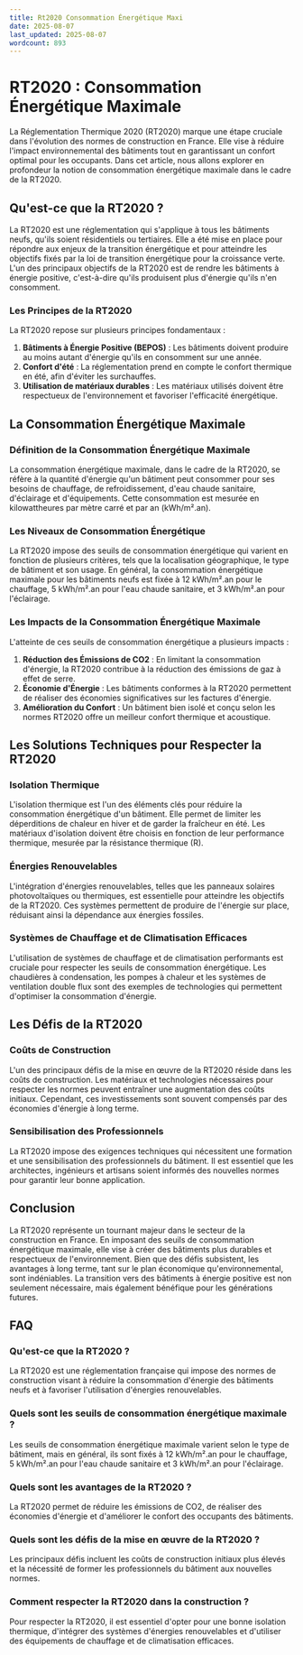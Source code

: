 ```yaml
---
title: Rt2020 Consommation Énergétique Maxi
date: 2025-08-07
last_updated: 2025-08-07
wordcount: 893
---
```


# RT2020 : Consommation Énergétique Maximale

La Réglementation Thermique 2020 (RT2020) marque une étape cruciale dans l'évolution des normes de construction en France. Elle vise à réduire l'impact environnemental des bâtiments tout en garantissant un confort optimal pour les occupants. Dans cet article, nous allons explorer en profondeur la notion de consommation énergétique maximale dans le cadre de la RT2020.

## Qu'est-ce que la RT2020 ?

La RT2020 est une réglementation qui s'applique à tous les bâtiments neufs, qu'ils soient résidentiels ou tertiaires. Elle a été mise en place pour répondre aux enjeux de la transition énergétique et pour atteindre les objectifs fixés par la loi de transition énergétique pour la croissance verte. L'un des principaux objectifs de la RT2020 est de rendre les bâtiments à énergie positive, c'est-à-dire qu'ils produisent plus d'énergie qu'ils n'en consomment.

### Les Principes de la RT2020

La RT2020 repose sur plusieurs principes fondamentaux :

1. **Bâtiments à Énergie Positive (BEPOS)** : Les bâtiments doivent produire au moins autant d'énergie qu'ils en consomment sur une année.
2. **Confort d'été** : La réglementation prend en compte le confort thermique en été, afin d'éviter les surchauffes.
3. **Utilisation de matériaux durables** : Les matériaux utilisés doivent être respectueux de l'environnement et favoriser l'efficacité énergétique.

## La Consommation Énergétique Maximale

### Définition de la Consommation Énergétique Maximale

La consommation énergétique maximale, dans le cadre de la RT2020, se réfère à la quantité d'énergie qu'un bâtiment peut consommer pour ses besoins de chauffage, de refroidissement, d'eau chaude sanitaire, d'éclairage et d'équipements. Cette consommation est mesurée en kilowattheures par mètre carré et par an (kWh/m².an).

### Les Niveaux de Consommation Énergétique

La RT2020 impose des seuils de consommation énergétique qui varient en fonction de plusieurs critères, tels que la localisation géographique, le type de bâtiment et son usage. En général, la consommation énergétique maximale pour les bâtiments neufs est fixée à 12 kWh/m².an pour le chauffage, 5 kWh/m².an pour l'eau chaude sanitaire, et 3 kWh/m².an pour l'éclairage.

### Les Impacts de la Consommation Énergétique Maximale

L'atteinte de ces seuils de consommation énergétique a plusieurs impacts :

1. **Réduction des Émissions de CO2** : En limitant la consommation d'énergie, la RT2020 contribue à la réduction des émissions de gaz à effet de serre.
2. **Économie d'Énergie** : Les bâtiments conformes à la RT2020 permettent de réaliser des économies significatives sur les factures d'énergie.
3. **Amélioration du Confort** : Un bâtiment bien isolé et conçu selon les normes RT2020 offre un meilleur confort thermique et acoustique.

## Les Solutions Techniques pour Respecter la RT2020

### Isolation Thermique

L'isolation thermique est l'un des éléments clés pour réduire la consommation énergétique d'un bâtiment. Elle permet de limiter les déperditions de chaleur en hiver et de garder la fraîcheur en été. Les matériaux d'isolation doivent être choisis en fonction de leur performance thermique, mesurée par la résistance thermique (R).

### Énergies Renouvelables

L'intégration d'énergies renouvelables, telles que les panneaux solaires photovoltaïques ou thermiques, est essentielle pour atteindre les objectifs de la RT2020. Ces systèmes permettent de produire de l'énergie sur place, réduisant ainsi la dépendance aux énergies fossiles.

### Systèmes de Chauffage et de Climatisation Efficaces

L'utilisation de systèmes de chauffage et de climatisation performants est cruciale pour respecter les seuils de consommation énergétique. Les chaudières à condensation, les pompes à chaleur et les systèmes de ventilation double flux sont des exemples de technologies qui permettent d'optimiser la consommation d'énergie.

## Les Défis de la RT2020

### Coûts de Construction

L'un des principaux défis de la mise en œuvre de la RT2020 réside dans les coûts de construction. Les matériaux et technologies nécessaires pour respecter les normes peuvent entraîner une augmentation des coûts initiaux. Cependant, ces investissements sont souvent compensés par des économies d'énergie à long terme.

### Sensibilisation des Professionnels

La RT2020 impose des exigences techniques qui nécessitent une formation et une sensibilisation des professionnels du bâtiment. Il est essentiel que les architectes, ingénieurs et artisans soient informés des nouvelles normes pour garantir leur bonne application.

## Conclusion

La RT2020 représente un tournant majeur dans le secteur de la construction en France. En imposant des seuils de consommation énergétique maximale, elle vise à créer des bâtiments plus durables et respectueux de l'environnement. Bien que des défis subsistent, les avantages à long terme, tant sur le plan économique qu'environnemental, sont indéniables. La transition vers des bâtiments à énergie positive est non seulement nécessaire, mais également bénéfique pour les générations futures.

## FAQ

### Qu'est-ce que la RT2020 ?

La RT2020 est une réglementation française qui impose des normes de construction visant à réduire la consommation d'énergie des bâtiments neufs et à favoriser l'utilisation d'énergies renouvelables.

### Quels sont les seuils de consommation énergétique maximale ?

Les seuils de consommation énergétique maximale varient selon le type de bâtiment, mais en général, ils sont fixés à 12 kWh/m².an pour le chauffage, 5 kWh/m².an pour l'eau chaude sanitaire et 3 kWh/m².an pour l'éclairage.

### Quels sont les avantages de la RT2020 ?

La RT2020 permet de réduire les émissions de CO2, de réaliser des économies d'énergie et d'améliorer le confort des occupants des bâtiments.

### Quels sont les défis de la mise en œuvre de la RT2020 ?

Les principaux défis incluent les coûts de construction initiaux plus élevés et la nécessité de former les professionnels du bâtiment aux nouvelles normes.

### Comment respecter la RT2020 dans la construction ?

Pour respecter la RT2020, il est essentiel d'opter pour une bonne isolation thermique, d'intégrer des systèmes d'énergies renouvelables et d'utiliser des équipements de chauffage et de climatisation efficaces.
